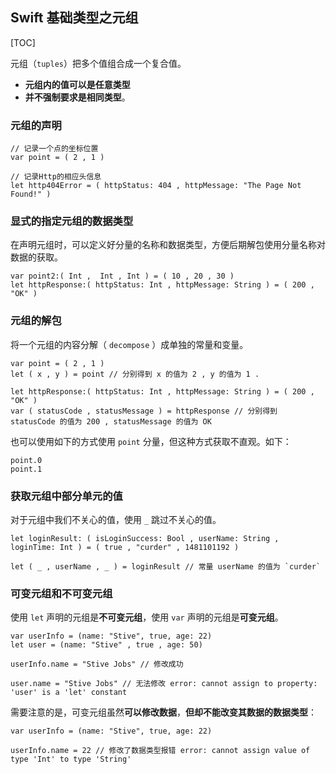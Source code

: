 ## Swift 基础类型之元组

[TOC]

元组（`tuples`）把多个值组合成一个复合值。
  * **元组内的值可以是任意类型**
  * **并不强制要求是相同类型**。

### 元组的声明

```
// 记录一个点的坐标位置
var point = ( 2 , 1 )

// 记录Http的相应头信息
let http404Error = ( httpStatus: 404 , httpMessage: "The Page Not Found!" )
```

### 显式的指定元组的数据类型

在声明元组时，可以定义好分量的名称和数据类型，方便后期解包使用分量名称对数据的获取。

```
var point2:( Int ,  Int , Int ) = ( 10 , 20 , 30 )
let httpResponse:( httpStatus: Int , httpMessage: String ) = ( 200 , "OK" )
```

### 元组的解包

将一个元组的内容分解（ `decompose` ）成单独的常量和变量。

```
var point = ( 2 , 1 )
let ( x , y ) = point // 分别得到 x 的值为 2 , y 的值为 1 .

let httpResponse:( httpStatus: Int , httpMessage: String ) = ( 200 , "OK" )
var ( statusCode , statusMessage ) = httpResponse // 分别得到 statusCode 的值为 200 , statusMessage 的值为 OK
```

也可以使用如下的方式使用 `point` 分量，但这种方式获取不直观。如下：

```
point.0
point.1
```

### 获取元组中部分单元的值

对于元组中我们不关心的值，使用 `_` 跳过不关心的值。

```
let loginResult: ( isLoginSuccess: Bool , userName: String , loginTime: Int ) = ( true , "curder" , 1481101192 )

let ( _ , userName , _ ) = loginResult // 常量 userName 的值为 `curder`
```

### 可变元组和不可变元组

使用 `let` 声明的元组是**不可变元组**，使用 `var` 声明的元组是**可变元组**。

```
var userInfo = (name: "Stive", true, age: 22)
let user = (name: "Stive" , true , age: 50)

userInfo.name = "Stive Jobs" // 修改成功

user.name = "Stive Jobs" // 无法修改 error: cannot assign to property: 'user' is a 'let' constant
```

需要注意的是，可变元组虽然**可以修改数据**，**但却不能改变其数据的数据类型**：

```
var userInfo = (name: "Stive", true, age: 22)

userInfo.name = 22 // 修改了数据类型报错 error: cannot assign value of type 'Int' to type 'String'
```